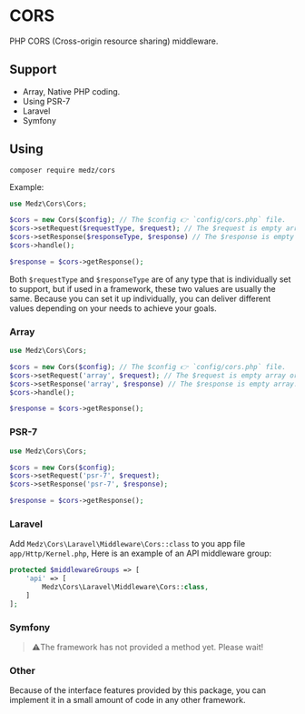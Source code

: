 # CORS

PHP CORS (Cross-origin resource sharing) middleware.

## Support

- Array, Native PHP coding.
- Using PSR-7
- Laravel
- Symfony

## Using

```shell
composer require medz/cors
```

Example:

```php
use Medz\Cors\Cors;

$cors = new Cors($config); // The $config 👉 `config/cors.php` file.
$cors->setRequest($requestType, $request); // The $request is empty array or is `NULL` or $_REQUEST
$cors->setResponse($responseType, $response) // The $response is empty array.
$cors->handle();

$response = $cors->getResponse();
```

Both `$requestType` and `$responseType` are of any type that is individually set to support, but if used in a framework, these two values are usually the same. Because you can set it up individually, you can deliver different values depending on your needs to achieve your goals.

### Array

```php
use Medz\Cors\Cors;

$cors = new Cors($config); // The $config 👉 `config/cors.php` file.
$cors->setRequest('array', $request); // The $request is empty array or is `NULL` or $_REQUEST
$cors->setResponse('array', $response) // The $response is empty array.
$cors->handle();

$response = $cors->getResponse();
```

### PSR-7

```php
use Medz\Cors\Cors;

$cors = new Cors($config);
$cors->setRequest('psr-7', $request);
$cors->setResponse('psr-7', $response);

$response = $cors->getResponse();
```

### Laravel

Add `Medz\Cors\Laravel\Middleware\Cors::class` to you app file `app/Http/Kernel.php`, Here is an example of an API middleware group:

```php
protected $middlewareGroups => [
    'api' => [
        Medz\Cors\Laravel\Middleware\Cors::class,
    ]
];
```

### Symfony

> ⚠️The framework has not provided a method yet. Please wait!

### Other

Because of the interface features provided by this package, you can implement it in a small amount of code in any other framework.
